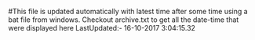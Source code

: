 #This file is updated automatically with latest time after some time using a bat file from windows. Checkout archive.txt to get all the date-time that were displayed here
LastUpdated:- 16-10-2017  3:04:15.32 
